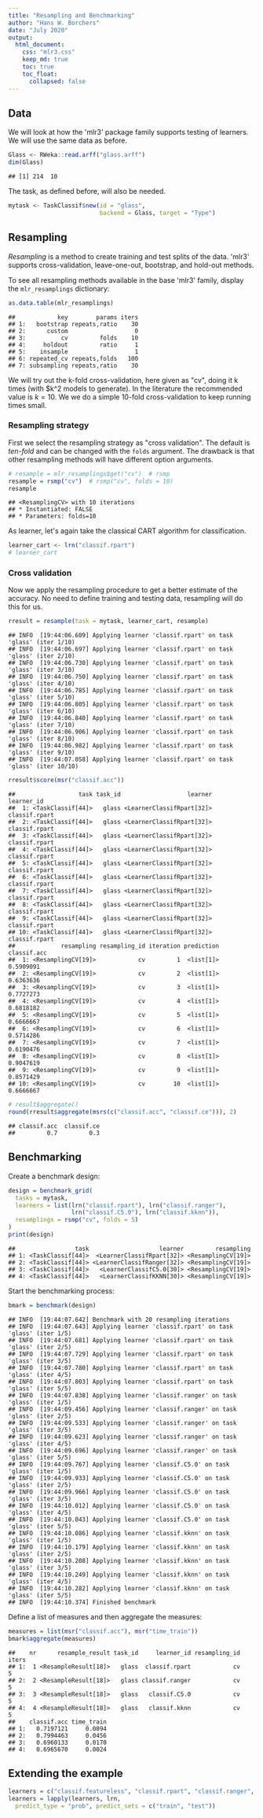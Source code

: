 ```yaml
---
title: "Resampling and Benchmarking"
author: "Hans W. Borchers"
date: "July 2020"
output:
  html_document:
    css: "mlr3.css"
    keep_md: true
    toc: true
    toc_float:
      collapsed: false
---
```






## Data

We will look at how the 'mlr3' package family supports testing of learners. We will use the same data as before.

```r
Glass <- RWeka::read.arff("glass.arff")
dim(Glass)
```

```
## [1] 214  10
```

The task, as defined before, will also be needed.

```r
mytask <- TaskClassif$new(id = "glass",
                          backend = Glass, target = "Type")
```


## Resampling

*Resampling* is a method to create training and test splits of the data. 'mlr3' supports cross-validation, leave-one-out, bootstrap, and hold-out methods.

To see all resampling methods available in the base 'mlr3' family, display the `mlr_resamplings` dictionary:


```r
as.data.table(mlr_resamplings)
```

```
##            key        params iters
## 1:   bootstrap repeats,ratio    30
## 2:      custom                   0
## 3:          cv         folds    10
## 4:     holdout         ratio     1
## 5:    insample                   1
## 6: repeated_cv repeats,folds   100
## 7: subsampling repeats,ratio    30
```

We will try out the k-fold cross-validation, here given as "cv", doing it k times (with $k^2 models to generate). In the literature the recommended value is $k=10$. We we do a simple 10-fold cross-validation to keep running times small.


### Resampling strategy

First we select the resampling strategy as "cross validation". The default is *ten-fold* and can be changed with the `folds` argument. The drawback is that other resampling methods will have different option arguments. 


```r
# resample = mlr_resamplings$get("cv")  # rsmp
resample = rsmp("cv")  # rsmp("cv", folds = 10)
resample
```

```
## <ResamplingCV> with 10 iterations
## * Instantiated: FALSE
## * Parameters: folds=10
```

As learner, let's again take the classical CART algorithm for classification.


```r
learner_cart <- lrn("classif.rpart")
# learner_cart
```


### Cross validation

Now we apply the resampling procedure to get a better estimate of the accuracy. No need to define training and testing data, resampling will do this for us.

```r
rresult = resample(task = mytask, learner_cart, resample)
```

```
## INFO  [19:44:06.609] Applying learner 'classif.rpart' on task 'glass' (iter 1/10) 
## INFO  [19:44:06.697] Applying learner 'classif.rpart' on task 'glass' (iter 2/10) 
## INFO  [19:44:06.730] Applying learner 'classif.rpart' on task 'glass' (iter 3/10) 
## INFO  [19:44:06.750] Applying learner 'classif.rpart' on task 'glass' (iter 4/10) 
## INFO  [19:44:06.785] Applying learner 'classif.rpart' on task 'glass' (iter 5/10) 
## INFO  [19:44:06.805] Applying learner 'classif.rpart' on task 'glass' (iter 6/10) 
## INFO  [19:44:06.840] Applying learner 'classif.rpart' on task 'glass' (iter 7/10) 
## INFO  [19:44:06.906] Applying learner 'classif.rpart' on task 'glass' (iter 8/10) 
## INFO  [19:44:06.982] Applying learner 'classif.rpart' on task 'glass' (iter 9/10) 
## INFO  [19:44:07.058] Applying learner 'classif.rpart' on task 'glass' (iter 10/10)
```


```r
rresult$score(msr("classif.acc"))
```

```
##                  task task_id                   learner    learner_id
##  1: <TaskClassif[44]>   glass <LearnerClassifRpart[32]> classif.rpart
##  2: <TaskClassif[44]>   glass <LearnerClassifRpart[32]> classif.rpart
##  3: <TaskClassif[44]>   glass <LearnerClassifRpart[32]> classif.rpart
##  4: <TaskClassif[44]>   glass <LearnerClassifRpart[32]> classif.rpart
##  5: <TaskClassif[44]>   glass <LearnerClassifRpart[32]> classif.rpart
##  6: <TaskClassif[44]>   glass <LearnerClassifRpart[32]> classif.rpart
##  7: <TaskClassif[44]>   glass <LearnerClassifRpart[32]> classif.rpart
##  8: <TaskClassif[44]>   glass <LearnerClassifRpart[32]> classif.rpart
##  9: <TaskClassif[44]>   glass <LearnerClassifRpart[32]> classif.rpart
## 10: <TaskClassif[44]>   glass <LearnerClassifRpart[32]> classif.rpart
##             resampling resampling_id iteration prediction classif.acc
##  1: <ResamplingCV[19]>            cv         1  <list[1]>   0.5909091
##  2: <ResamplingCV[19]>            cv         2  <list[1]>   0.6363636
##  3: <ResamplingCV[19]>            cv         3  <list[1]>   0.7727273
##  4: <ResamplingCV[19]>            cv         4  <list[1]>   0.6818182
##  5: <ResamplingCV[19]>            cv         5  <list[1]>   0.6666667
##  6: <ResamplingCV[19]>            cv         6  <list[1]>   0.5714286
##  7: <ResamplingCV[19]>            cv         7  <list[1]>   0.6190476
##  8: <ResamplingCV[19]>            cv         8  <list[1]>   0.9047619
##  9: <ResamplingCV[19]>            cv         9  <list[1]>   0.8571429
## 10: <ResamplingCV[19]>            cv        10  <list[1]>   0.6666667
```


```r
# result$aggregate()
round(rresult$aggregate(msrs(c("classif.acc", "classif.ce"))), 2)
```

```
## classif.acc  classif.ce 
##         0.7         0.3
```


## Benchmarking

Create a benchmark design:

```r
design = benchmark_grid(
  tasks = mytask,
  learners = list(lrn("classif.rpart"), lrn("classif.ranger"),
                  lrn("classif.C5.0"), lrn("classif.kknn")),
  resamplings = rsmp("cv", folds = 5)
)
print(design)
```

```
##                 task                    learner         resampling
## 1: <TaskClassif[44]>  <LearnerClassifRpart[32]> <ResamplingCV[19]>
## 2: <TaskClassif[44]> <LearnerClassifRanger[32]> <ResamplingCV[19]>
## 3: <TaskClassif[44]>   <LearnerClassifC5.0[30]> <ResamplingCV[19]>
## 4: <TaskClassif[44]>   <LearnerClassifKKNN[30]> <ResamplingCV[19]>
```

Start the benchmarking process:

```r
bmark = benchmark(design)
```

```
## INFO  [19:44:07.642] Benchmark with 20 resampling iterations 
## INFO  [19:44:07.643] Applying learner 'classif.rpart' on task 'glass' (iter 1/5) 
## INFO  [19:44:07.681] Applying learner 'classif.rpart' on task 'glass' (iter 2/5) 
## INFO  [19:44:07.729] Applying learner 'classif.rpart' on task 'glass' (iter 3/5) 
## INFO  [19:44:07.780] Applying learner 'classif.rpart' on task 'glass' (iter 4/5) 
## INFO  [19:44:07.803] Applying learner 'classif.rpart' on task 'glass' (iter 5/5) 
## INFO  [19:44:07.838] Applying learner 'classif.ranger' on task 'glass' (iter 1/5) 
## INFO  [19:44:09.456] Applying learner 'classif.ranger' on task 'glass' (iter 2/5) 
## INFO  [19:44:09.533] Applying learner 'classif.ranger' on task 'glass' (iter 3/5) 
## INFO  [19:44:09.623] Applying learner 'classif.ranger' on task 'glass' (iter 4/5) 
## INFO  [19:44:09.696] Applying learner 'classif.ranger' on task 'glass' (iter 5/5) 
## INFO  [19:44:09.767] Applying learner 'classif.C5.0' on task 'glass' (iter 1/5) 
## INFO  [19:44:09.933] Applying learner 'classif.C5.0' on task 'glass' (iter 2/5) 
## INFO  [19:44:09.966] Applying learner 'classif.C5.0' on task 'glass' (iter 3/5) 
## INFO  [19:44:10.012] Applying learner 'classif.C5.0' on task 'glass' (iter 4/5) 
## INFO  [19:44:10.043] Applying learner 'classif.C5.0' on task 'glass' (iter 5/5) 
## INFO  [19:44:10.086] Applying learner 'classif.kknn' on task 'glass' (iter 1/5) 
## INFO  [19:44:10.179] Applying learner 'classif.kknn' on task 'glass' (iter 2/5) 
## INFO  [19:44:10.208] Applying learner 'classif.kknn' on task 'glass' (iter 3/5) 
## INFO  [19:44:10.249] Applying learner 'classif.kknn' on task 'glass' (iter 4/5) 
## INFO  [19:44:10.282] Applying learner 'classif.kknn' on task 'glass' (iter 5/5) 
## INFO  [19:44:10.374] Finished benchmark
```

Define a list of measures and then aggregate the measures:

```r
measures = list(msr("classif.acc"), msr("time_train"))
bmark$aggregate(measures)
```

```
##    nr      resample_result task_id     learner_id resampling_id iters
## 1:  1 <ResampleResult[18]>   glass  classif.rpart            cv     5
## 2:  2 <ResampleResult[18]>   glass classif.ranger            cv     5
## 3:  3 <ResampleResult[18]>   glass   classif.C5.0            cv     5
## 4:  4 <ResampleResult[18]>   glass   classif.kknn            cv     5
##    classif.acc time_train
## 1:   0.7197121     0.0094
## 2:   0.7994463     0.0456
## 3:   0.6960133     0.0170
## 4:   0.6965670     0.0024
```

## Extending the example

```r
learners = c("classif.featureless", "classif.rpart", "classif.ranger", "classif.kknn")
learners = lapply(learners, lrn,
  predict_type = "prob", predict_sets = c("train", "test"))
```
